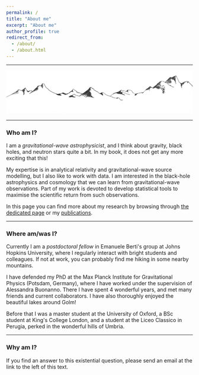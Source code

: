 ```yaml
---
permalink: /
title: "About me"
excerpt: "About me"
author_profile: true
redirect_from: 
  - /about/
  - /about.html
---
```


 -------------
 

![image info](./pictures/minimal_mountain.png)

------------

### Who am I?

I am a *gravitational-wave astrophysicist*, and I think about gravity, black holes, and neutron stars quite a bit. In my book, it does not get any more exciting that this! 

My expertise is in analytical relativity and gravitational-wave source modelling, but I also like to work with data. I am interested in the black-hole astrophysics and cosmology that we can learn from gravitational-wave observations. Part of my work is devoted to develop statistical tools to maximise the scientific return from such observations.

In this page you can find more about my research by browsing through [the dedicated page](https://aantonelli94.github.io/research/) or my [publications](https://aantonelli94.github.io/publications/).

-------------

### Where am/was I?

Currently I am a *postdoctoral fellow* in Emanuele Berti's group at Johns Hopkins University, where I regularly interact with bright students and colleagues. If not at work, you can probably find me hiking in some nearby mountains.

I have defended my PhD at the Max Planck Institute for Gravitational Physics (Potsdam, Germany), where I have worked under the supervision of Alessandra Buonanno.
There I have spent 4 wonderful years, and met many friends and current collaborators. I have also thoroughly enjoyed the beautiful lakes around Golm!

Before that I was a master student at the University of Oxford, a BSc student at King's College London, and a student at the Liceo Classico in Perugia, perked in the wonderful hills of Umbria.


-------------

### Why am I?

If you find an answer to this existential question, please send an email at the link to the left of this text.

